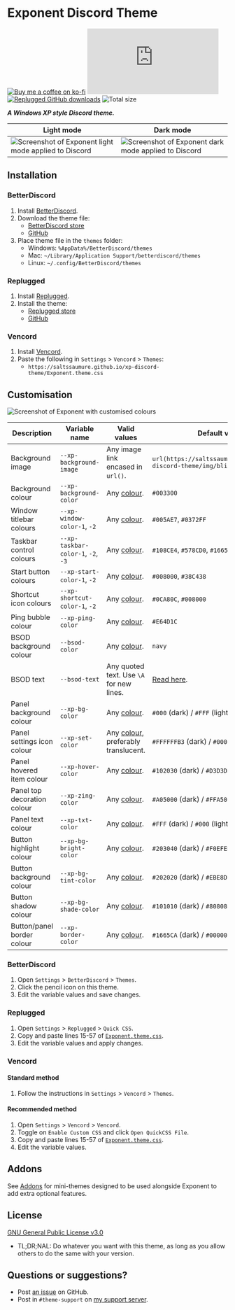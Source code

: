 [light]:        https://user-images.githubusercontent.com/29710355/229367843-ad03f107-ad47-4c63-9692-89cd781d40f8.png
[dark]:         https://user-images.githubusercontent.com/29710355/229367846-78bf3675-a091-4f60-8ff0-4427697a2ef2.png
[customised]:   https://github.com/Saltssaumure/xp-discord-theme/assets/29710355/e076daf4-23d5-40f2-9a86-ca3fdf0e251c
[bsod-text]:    https://github.com/Saltssaumure/xp-discord-theme/blob/main/scss/top/_vars-scss.scss
[addons]:       https://github.com/Saltssaumure/xp-discord-theme/tree/main/addon

[css-color]:        https://developer.mozilla.org/en-US/docs/Web/CSS/color_value
[discord]:          https://discord.gg/uy8nKQVatp

[BetterDiscord]:    https://betterdiscord.app/
[Replugged]:        https://replugged.dev/
[Vencord]:          https://github.com/Vendicated/Vencord

[shield-donate]:    https://img.shields.io/badge/Donate-ko--fi-orange?style=flat-square&logo=kofi&logoColor=orange
[ko-fi]:            https://ko-fi.com/saltssaumure "Buy me a coffee!"

[shield-bd-dl]:     https://img.shields.io/github/downloads/Saltssaumure/xp-discord-theme/Exponent.theme.css?color=purple&label=BD%20GitHub%20downloads&style=flat-square
[shield-asar-dl]:   https://img.shields.io/github/downloads/Saltssaumure/xp-discord-theme/net.saltssaumure.Exponent.asar?color=purple&label=Replugged%20downloads&style=flat-square
[shield-repo-size]: https://img.shields.io/github/repo-size/Saltssaumure/xp-discord-theme?style=flat-square "Total size"

[license]:          https://github.com/Saltssaumure/xp-discord-theme/blob/main/LICENSE
[issues]:           https://github.com/Saltssaumure/xp-discord-theme/issues
[.theme.css]:       https://github.com/Saltssaumure/xp-discord-theme/blob/main/Exponent.theme.css

[release-bd]:       https://betterdiscord.app/theme/?id=823 "BetterDiscord store page"
[release-bd-gh]:    https://github.com/Saltssaumure/xp-discord-theme/releases/latest/download/Exponent.theme.css "Latest Exponent.theme.css"
[release-rp]:       https://replugged.dev/store/net.saltssaumure.Exponent "Replugged store page"
[release-rp-gh]:    https://github.com/Saltssaumure/xp-discord-theme/releases/latest/download/net.saltssaumure.Exponent.asar "Latest net.saltssaumure.Exponent.asar"

# Exponent Discord Theme
[![Buy me a coffee on ko-fi][shield-donate]][ko-fi]
[![BetterDiscord GitHub downloads][shield-bd-dl]][release-bd-gh]
[![Replugged GitHub downloads][shield-asar-dl]][release-rp-gh]
![Total size][shield-repo-size]

***A Windows XP style Discord theme.***

| Light mode                                                      | Dark mode                                                    |
| --------------------------------------------------------------- | ------------------------------------------------------------ |
| ![Screenshot of Exponent light mode applied to Discord ][light] | ![Screenshot of Exponent dark mode applied to Discord][dark] |

## Installation

### BetterDiscord
1. Install [BetterDiscord][BetterDiscord].
2. Download the theme file:
    - [BetterDiscord store][release-bd]
    - [GitHub][release-bd-gh]
3. Place theme file in the `themes` folder:
    - Windows: `%AppData%/BetterDiscord/themes`
    - Mac: `~/Library/Application Support/betterdiscord/themes`
    - Linux: `~/.config/BetterDiscord/themes`

### Replugged
1. Install [Replugged][Replugged].
2. Install the theme:
    - [Replugged store][release-rp]
    - [GitHub][release-rp-gh]

### Vencord
1. Install [Vencord][Vencord].
2. Paste the following in `Settings` > `Vencord` > `Themes`:
    - `https://saltssaumure.github.io/xp-discord-theme/Exponent.theme.css`

## Customisation

![Screenshot of Exponent with customised colours][customised]

| Description                 | Variable name                      | Valid values                                     | Default value                                                         |
| --------------------------- | ---------------------------------- | ------------------------------------------------ | --------------------------------------------------------------------- |
| Background image            | `--xp-background-image`            | Any image link encased in `url()`.               | `url(https://saltssaumure.github.io/xp-discord-theme/img/bliss.avif)` |
| Background colour           | `--xp-background-color`            | Any [colour][css-color].                         | `#003300`                                                             |
| Window titlebar colours     | `--xp-window-color-1`, `-2`        | Any [colour][css-color].                         | `#005AE7`, `#0372FF`                                                  |
| Taskbar control colours     | `--xp-taskbar-color-1`, `-2`, `-3` | Any [colour][css-color].                         | `#108CE4`, `#578CD0`, `#1665CA`                                       |
| Start button colours        | `--xp-start-color-1`, `-2`         | Any [colour][css-color].                         | `#008000`, `#38C438`                                                  |
| Shortcut icon colours       | `--xp-shortcut-color-1`, `-2`      | Any [colour][css-color].                         | `#0CA80C`, `#008000`                                                  |
| Ping bubble colour          | `--xp-ping-color`                  | Any [colour][css-color].                         | `#E64D1C`                                                             |
| BSOD background colour      | `--bsod-color`                     | Any [colour][css-color].                         | `navy`                                                                |
| BSOD text                   | `--bsod-text`                      | Any quoted text. Use `\A` for new lines.         | [Read here][bsod-text].                                               |
| Panel background colour     | `--xp-bg-color`                    | Any [colour][css-color].                         | `#000` (dark) / `#FFF` (light)                                        |
| Panel settings icon colour  | `--xp-set-color`                   | Any [colour][css-color], preferably translucent. | `#FFFFFFB3` (dark) / `#000000B3` (light)                              |
| Panel hovered item colour   | `--xp-hover-color`                 | Any [colour][css-color].                         | `#102030` (dark) / `#D3D3D3` (light)                                  |
| Panel top decoration colour | `--xp-zing-color`                  | Any [colour][css-color].                         | `#A05000` (dark) / `#FFA500` (light)                                  |
| Panel text colour           | `--xp-txt-color`                   | Any [colour][css-color].                         | `#FFF` (dark) / `#000` (light)                                        |
| Button highlight colour     | `--xp-bg-bright-color`             | Any [colour][css-color].                         | `#203040` (dark) / `#F0EFED` (light)                                  |
| Button background colour    | `--xp-bg-tint-color`               | Any [colour][css-color].                         | `#202020` (dark) / `#EBE8D7` (light)                                  |
| Button shadow colour        | `--xp-bg-shade-color`              | Any [colour][css-color].                         | `#101010` (dark) / `#808080` (light)                                  |
| Button/panel border colour  | `--xp-border-color`                | Any [colour][css-color].                         | `#1665CA` (dark) / `#000000` (light)                                  |

### BetterDiscord
1. Open `Settings` > `BetterDiscord` > `Themes`.
2. Click the pencil icon on this theme.
3. Edit the variable values and save changes.

### Replugged
1. Open `Settings` > `Replugged` > `Quick CSS`.
2. Copy and paste lines 15-57 of [`Exponent.theme.css`][.theme.css].
3. Edit the variable values and apply changes.

### Vencord
#### Standard method
1. Follow the instructions in `Settings` > `Vencord` > `Themes`.
#### Recommended method
1. Open `Settings` > `Vencord` > `Vencord`.
2. Toggle on `Enable Custom CSS` and click `Open QuickCSS File`.
3. Copy and paste lines 15-57 of [`Exponent.theme.css`][.theme.css].
4. Edit the variable values.

## Addons
See [Addons][addons] for mini-themes designed to be used alongside Exponent to add extra optional features.

## License
[GNU General Public License v3.0][license]
- <span title="Too long; didn't read; not a lawyer">TL;DR;NAL</span>: Do whatever you want with this theme, as long as you allow others to do the same with your version.

## Questions or suggestions?
- Post [an issue][issues] on GitHub.
- Post in `#theme-support` on [my support server][discord].
